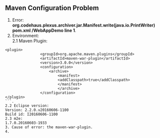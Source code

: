 ## Maven Configuration Problem

1. Error: **org.codehaus.plexus.archiver.jar.Manifest.write(java.io.PrintWriter)	pom.xml	/WebAppDemo	line 1**.
2. Environment:   
2.1 Maven Plugin:
```
<plugin>
			 	<groupId>org.apache.maven.plugins</groupId>
				<artifactId>maven-war-plugin</artifactId>
				<version>3.0.0</version>
				<configuration>
					<archive>
						<manifest>
						<addClasspath>true</addClasspath>
						</manifest>
						</archive>
				</configuration>
</plugin>
```.  
2.2 Eclipse version:  
Version: 2.2.0.v20160606-1100  
Build id: I20160606-1100  
2.3 m2e: 
1.7.0.20160603-1933  
3. Cause of error: the maven-war-plugin.  
4.  


